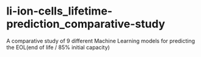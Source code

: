 # li-ion-cells_lifetime-prediction_comparative-study
A comparative study of 9 different Machine Learning models for predicting the EOL(end of life / 85% initial capacity)
